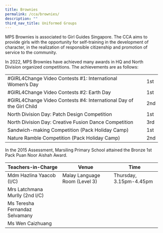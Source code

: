 ```yaml
---
title: Brownies
permalink: /cca/brownies/
description: ""
third_nav_title: Uniformed Groups
---
```

MPS Brownies is associated to Girl Guides Singapore. The CCA aims to provide girls with the opportunity for self-training in the development of character, in the realization of responsible citizenship and promotion of service to the community. 

In 2022, MPS Brownies have achieved many awards in HQ and North Division organized competitions. The achievements are as follows:



|  |  | |
| -------- | -------- | -------- |
| #GIRL4Change Video Contests #1: International Women’s Day     |      | 1st     |
| #GIRL4Change Video Contests #2: Earth Day     |      | 1st     |
| #GIRL4Change Video Contests #4: International Day of the Girl Child     |      | 2nd     |
| North Division Day: Patch Design Competition     |      | 1st     |
| North Division Day: Creative Fusion Dance Competition     |      | 3rd     |
| Sandwich-making Competition (Pack Holiday Camp)     |      | 1st    |
| Nature Ramble Competition (Pack Holiday Camp)     |      | 2nd     |



In the 2015 Assessment, Marsiling Primary School attained the Bronze 1st Pack Puan Noor Aishah Award.

| Teachers-in-Charge| Venue | Time |
| -------- | -------- | -------- |
| Mdm Hazlina Yaacob (I/C)     | Malay Language Room (Level 3)    | Thursday, 3.15pm-4.45pm   |
|Mrs Latchmana Murlly (2nd I/C)   |      |     |
| Ms Teresha Fernandaz Selvamany     |   |     |
| Ms Wen Caizhuang    |      |      |

